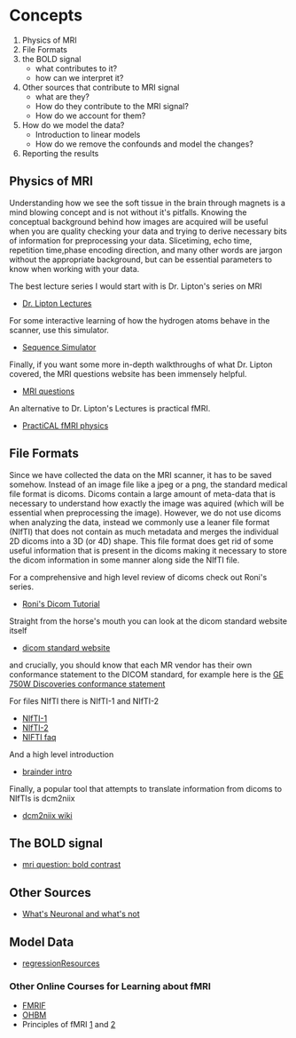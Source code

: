 # Concepts

1. Physics of MRI
2. File Formats
3. the BOLD signal
    - what contributes to it?
    - how can we interpret it?
4. Other sources that contribute to MRI signal
    - what are they?
    - How do they contribute to the MRI signal?
    - How do we account for them?
5. How do we model the data?
    - Introduction to linear models
    - How do we remove the confounds and model the changes?
6. Reporting the results

## Physics of MRI

Understanding how we see the soft tissue in the brain through magnets is a mind blowing concept and is not without it's pitfalls. 
Knowing the conceptual background behind how images are acquired will be useful when you are quality checking your data and trying to derive necessary bits of information for preprocessing your data. Slicetiming, echo time, repetition time,phase encoding direction, and many other words are jargon without the appropriate background, but can be essential parameters to know when working with your data.

The best lecture series I would start with is Dr. Lipton's series on MRI
- [Dr. Lipton Lectures](https://www.youtube.com/playlist?list=PLH_k6d9j2lGUms4QZzokrkXGEoP6oxkYH)

For some interactive learning of how the hydrogen atoms behave in the scanner, use this simulator.

- [Sequence Simulator](http://www.drcmr.dk/BlochSimulator/)

Finally, if you want some more in-depth walkthroughs of what Dr. Lipton covered, the MRI questions website has been immensely helpful.

- [MRI questions](http://mriquestions.com/index.html)

An alternative to Dr. Lipton's Lectures is practical fMRI.

- [PractiCAL fMRI physics](https://practicalfmri.blogspot.com/2012/02/physics-for-understanding-fmri.html)

## File Formats

Since we have collected the data on the MRI scanner, it has to be saved somehow.
Instead of an image file like a jpeg or a png, the standard medical file format is dicoms.
Dicoms contain a large amount of meta-data that is necessary to understand how exactly the image was aquired (which will be essential when preprocessing the image).
However, we do not use dicoms when analyzing the data, instead we commonly use a leaner file format (NIfTI) that does not contain as much metadata and merges the individual 2D dicoms into a 3D (or 4D) shape.
This file format does get rid of some useful information that is present in the dicoms making it necessary to store the dicom information in some manner along side the NIfTI file.

For a comprehensive and high level review of dicoms check out Roni's series.

- [Roni's Dicom Tutorial](http://dicomiseasy.blogspot.com/2011/10/introduction-to-dicom-chapter-1.html)

Straight from the horse's mouth you can look at the dicom standard website itself

- [dicom standard website](https://www.dicomstandard.org/)

and crucially, you should know that each MR vendor has their own conformance statement to the DICOM standard, for example here is the [GE 750W Discoveries conformance statement](https://www3.gehealthcare.com/~/media/documents/us-global/products/interoperability/dicom/magnetic-resonance/gehc-dicom-conformance_dv25-1-disoverymr750w-750-450-optimamr450w_doc1708004_rev2.pdf)

For files NIfTI there is NIfTI-1 and NIfTI-2

- [NIfTI-1](https://nifti.nimh.nih.gov/nifti-1/)
- [NIfTI-2](https://nifti.nimh.nih.gov/nifti-2/)
- [NIFTI faq](https://nifti.nimh.nih.gov/nifti-1/documentation/faq)

And a high level introduction

- [brainder intro](https://brainder.org/2012/09/23/the-nifti-file-format/)

Finally, a popular tool that attempts to translate information from dicoms to NIfTIs is dcm2niix

- [dcm2niix wiki](https://www.nitrc.org/plugins/mwiki/index.php/dcm2nii:MainPage)

## The BOLD signal

- [mri question: bold contrast](http://mriquestions.com/bold-contrast.html)

## Other Sources

- [What's Neuronal and what's not](https://fmrif.nimh.nih.gov/course/2017/08_Dan_20170619)

## Model Data

- [regressionResources](https://github.com/jdkent/regressionResources)

### Other Online Courses for Learning about fMRI
- [FMRIF](https://fmrif.nimh.nih.gov/public/fmri-course/index_html)
- [OHBM](https://www.pathlms.com/ohbm)
- Principles of fMRI [1](https://www.coursera.org/learn/functional-mri) and [2](https://www.coursera.org/learn/functional-mri-2)